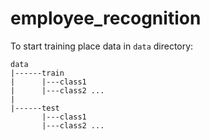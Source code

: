 ﻿# employee_recognition
 To start training place data in `data` directory:
 ```
 data
 |------train
 |      |---class1
 |      |---class2 ...
 |
 |------test
        |---class1
        |---class2 ...
 ```
